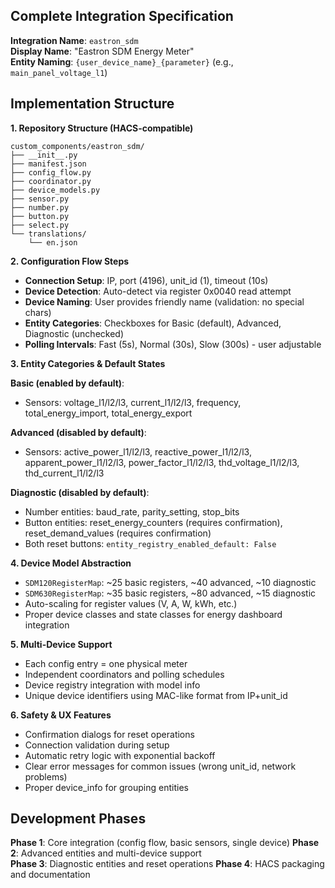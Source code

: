 ## Complete Integration Specification

**Integration Name**: `eastron_sdm`  
**Display Name**: "Eastron SDM Energy Meter"  
**Entity Naming**: `{user_device_name}_{parameter}` (e.g., `main_panel_voltage_l1`)

## Implementation Structure

**1. Repository Structure (HACS-compatible)**
```
custom_components/eastron_sdm/
├── __init__.py
├── manifest.json
├── config_flow.py
├── coordinator.py
├── device_models.py
├── sensor.py
├── number.py
├── button.py
├── select.py
└── translations/
    └── en.json
```

**2. Configuration Flow Steps**
- **Connection Setup**: IP, port (4196), unit_id (1), timeout (10s)
- **Device Detection**: Auto-detect via register 0x0040 read attempt
- **Device Naming**: User provides friendly name (validation: no special chars)
- **Entity Categories**: Checkboxes for Basic (default), Advanced, Diagnostic (unchecked)
- **Polling Intervals**: Fast (5s), Normal (30s), Slow (300s) - user adjustable

**3. Entity Categories & Default States**

**Basic (enabled by default)**:
- Sensors: voltage_l1/l2/l3, current_l1/l2/l3, frequency, total_energy_import, total_energy_export

**Advanced (disabled by default)**:
- Sensors: active_power_l1/l2/l3, reactive_power_l1/l2/l3, apparent_power_l1/l2/l3, power_factor_l1/l2/l3, thd_voltage_l1/l2/l3, thd_current_l1/l2/l3

**Diagnostic (disabled by default)**:
- Number entities: baud_rate, parity_setting, stop_bits
- Button entities: reset_energy_counters (requires confirmation), reset_demand_values (requires confirmation)
- Both reset buttons: `entity_registry_enabled_default: False`

**4. Device Model Abstraction**
- `SDM120RegisterMap`: ~25 basic registers, ~40 advanced, ~10 diagnostic
- `SDM630RegisterMap`: ~35 basic registers, ~80 advanced, ~15 diagnostic
- Auto-scaling for register values (V, A, W, kWh, etc.)
- Proper device classes and state classes for energy dashboard integration

**5. Multi-Device Support**
- Each config entry = one physical meter
- Independent coordinators and polling schedules
- Device registry integration with model info
- Unique device identifiers using MAC-like format from IP+unit_id

**6. Safety & UX Features**
- Confirmation dialogs for reset operations
- Connection validation during setup
- Automatic retry logic with exponential backoff
- Clear error messages for common issues (wrong unit_id, network problems)
- Proper device_info for grouping entities

## Development Phases

**Phase 1**: Core integration (config flow, basic sensors, single device)
**Phase 2**: Advanced entities and multi-device support  
**Phase 3**: Diagnostic entities and reset operations
**Phase 4**: HACS packaging and documentation